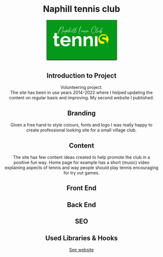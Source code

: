 <div align="center">
<h1>Naphill tennis club</h1>
<img src="./public/Media/LogosAndIcons/NaphillTennisClub-LogoNEW.png" width="50%" />

<h2>Introduction to Project</h2>

<p>
Volunteering project.<br />
The site has been in use years 2014-2022 where I helped updating the content on regular basis and improving. My second website I published. 
</p>



<h2>Branding</h2>
<p>Given a free hand to style colours, fonts and logo I was really happy to create professional looking site for a small village club.</p>

<h2>Content</h2>
<p width="50%">The site has few content ideas created to help promote the club in a positive fun way. Home page for example has a short (music) video explaining aspects of tennis and way people should play tennis encouraging for try out games. </p>





<h2>Front End</h2>
<p></p>


<h2>Back End</h2>
<p></p>


<h2>SEO</h2>
<p></p>



<h2>Used Libraries & Hooks</h2>
<p></p>





<a href="https://naphill-tennis-club.vercel.app/">See website</a>
</div>



